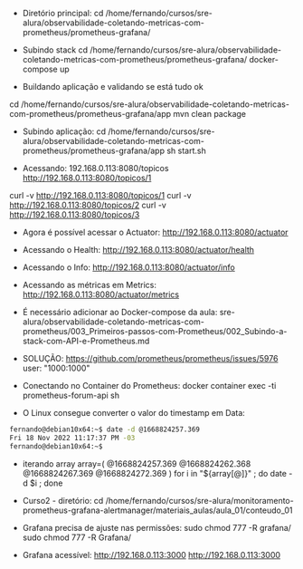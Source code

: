

- Diretório principal:
cd /home/fernando/cursos/sre-alura/observabilidade-coletando-metricas-com-prometheus/prometheus-grafana/


- Subindo stack
cd /home/fernando/cursos/sre-alura/observabilidade-coletando-metricas-com-prometheus/prometheus-grafana/
docker-compose up


- Buildando aplicação e validando se está tudo ok

cd /home/fernando/cursos/sre-alura/observabilidade-coletando-metricas-com-prometheus/prometheus-grafana/app
mvn clean package


- Subindo aplicação:
cd /home/fernando/cursos/sre-alura/observabilidade-coletando-metricas-com-prometheus/prometheus-grafana/app
sh start.sh


- Acessando:
192.168.0.113:8080/topicos
http://192.168.0.113:8080/topicos/1

curl -v http://192.168.0.113:8080/topicos/1
curl -v http://192.168.0.113:8080/topicos/2
curl -v http://192.168.0.113:8080/topicos/3




- Agora é possível acessar o Actuator:
http://192.168.0.113:8080/actuator

- Acessando o Health:
http://192.168.0.113:8080/actuator/health

- Acessando o Info:
http://192.168.0.113:8080/actuator/info

- Acessando as métricas em Metrics:
http://192.168.0.113:8080/actuator/metrics





- É necessário adicionar ao Docker-compose da aula:
 sre-alura/observabilidade-coletando-metricas-com-prometheus/003_Primeiros-passos-com-Prometheus/002_Subindo-a-stack-com-API-e-Prometheus.md
- SOLUÇÃO:
<https://github.com/prometheus/prometheus/issues/5976>
user: "1000:1000"



- Conectando no Container do Prometheus:
docker container exec -ti prometheus-forum-api sh




- O Linux consegue converter o valor do timestamp em Data:

~~~~bash
fernando@debian10x64:~$ date -d @1668824257.369
Fri 18 Nov 2022 11:17:37 PM -03
fernando@debian10x64:~$
~~~~




- iterando array
array=( @1668824257.369 @1668824262.368 @1668824267.369 @1668824272.369 )
for i in "${array[@]}" ; do date -d $i ; done






- Curso2 - diretório:
cd /home/fernando/cursos/sre-alura/monitoramento-prometheus-grafana-alertmanager/materiais_aulas/aula_01/conteudo_01


- Grafana precisa de ajuste nas permissões:
sudo chmod 777 -R grafana/
sudo chmod 777 -R Grafana/


- Grafana acessível:
http://192.168.0.113:3000
<http://192.168.0.113:3000>